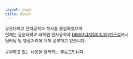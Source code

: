 ```yaml
---
layout: page
title: About
---
```


<p class="message">
  광운대학교 전자공학과 학사를 졸업하였으며<br>
  현재는 광운대학교 대학원 전자공학과 <a href="http://image.kw.ac.kr/">DIMA(디지털미디어)연구실</a>에서 <br>
  딥러닝 및 영상처리에 대해 공부하고 있습니다.<br><br>
  공부하고 있는 내용을 정리하는 블로그입니다.<br><br>
</p>
